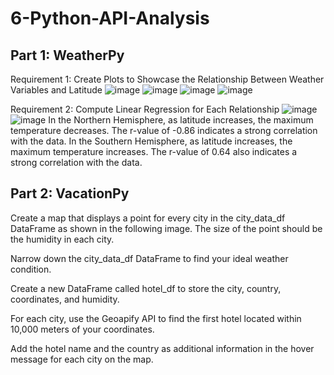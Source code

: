 # 6-Python-API-Analysis

## Part 1: WeatherPy

Requirement 1: Create Plots to Showcase the Relationship Between Weather Variables and Latitude
![image](https://github.com/user-attachments/assets/f3515218-d3e9-4649-b101-e75e578fb5a1)
![image](https://github.com/user-attachments/assets/53febd76-173f-42dd-b657-f721bc4cb80a)
![image](https://github.com/user-attachments/assets/4af4ceff-9afa-4997-9cf2-32f70177c005)
![image](https://github.com/user-attachments/assets/9e240afe-103b-49a1-8ba3-543a837b445d)

Requirement 2: Compute Linear Regression for Each Relationship
![image](https://github.com/user-attachments/assets/41845fe9-3082-4c5f-ad89-632568ee6669)
![image](https://github.com/user-attachments/assets/536af850-172e-47db-9c9f-26fceb61ccfa)
In the Northern Hemisphere, as latitude increases, the maximum temperature decreases. The r-value of -0.86 indicates a strong correlation with the data. In the Southern Hemisphere, as latitude increases, the maximum temperature increases. The r-value of 0.64 also indicates a strong correlation with the data.

## Part 2: VacationPy

Create a map that displays a point for every city in the city_data_df DataFrame as shown in the following image. The size of the point should be the humidity in each city.

Narrow down the city_data_df DataFrame to find your ideal weather condition.

Create a new DataFrame called hotel_df to store the city, country, coordinates, and humidity.

For each city, use the Geoapify API to find the first hotel located within 10,000 meters of your coordinates.

Add the hotel name and the country as additional information in the hover message for each city on the map.
